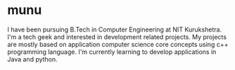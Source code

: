 # munu
I have been pursuing B.Tech in Computer Engineering at NIT Kurukshetra. I'm a tech geek and interested in development related projects. My projects are mostly based on application computer science core concepts using c++ programming language. I'm currently learning to develop applications in Java and python. 
